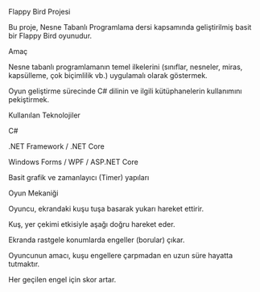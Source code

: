  Flappy Bird Projesi

Bu proje, Nesne Tabanlı Programlama dersi kapsamında geliştirilmiş basit bir Flappy Bird oyunudur.

Amaç

Nesne tabanlı programlamanın temel ilkelerini (sınıflar, nesneler, miras, kapsülleme, çok biçimlilik vb.) uygulamalı olarak göstermek.

Oyun geliştirme sürecinde C# dilinin ve ilgili kütüphanelerin kullanımını pekiştirmek.


Kullanılan Teknolojiler

C#

.NET Framework / .NET Core

 Windows Forms / WPF / ASP.NET Core

Basit grafik ve zamanlayıcı (Timer) yapıları


Oyun Mekaniği

Oyuncu, ekrandaki kuşu tuşa basarak yukarı hareket ettirir.

Kuş, yer çekimi etkisiyle aşağı doğru hareket eder.

Ekranda rastgele konumlarda engeller (borular) çıkar.

Oyuncunun amacı, kuşu engellere çarpmadan en uzun süre hayatta tutmaktır.

Her geçilen engel için skor artar.
